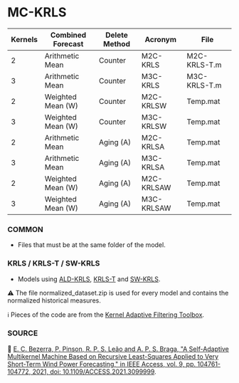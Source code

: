 # MC-KRLS

| Kernels | Combined	Forecast | Delete Method | Acronym | File |
| ------- | ------------------ | ------------- | ------- | ---- |
| 2 | Arithmetic	Mean | Counter | M2C-KRLS | M2C-KRLS-T.m |
| 3 | Arithmetic	Mean | Counter | M3C-KRLS | M3C-KRLS-T.m |
| 2 | Weighted 	Mean (W) | Counter | M2C-KRLSW | Temp.mat |
| 3 | Weighted 	Mean (W) | Counter | M3C-KRLSW | Temp.mat |
| 2 | Arithmetic	Mean | Aging (A) | M2C-KRLSA | Temp.mat |
| 3 | Arithmetic	Mean | Aging (A) | M3C-KRLSA | Temp.mat |
| 2 | Weighted 	Mean (W) | Aging (A) | M2C-KRLSAW | Temp.mat |
| 3 | Weighted 	Mean (W) | Aging (A) | M3C-KRLSAW | Temp.mat |

### COMMON
- Files that must be at the same folder of the model.

### KRLS / KRLS-T / SW-KRLS
- Models using [ALD-KRLS](https://ieeexplore.ieee.org/abstract/document/1315946), [KRLS-T](https://ieeexplore.ieee.org/abstract/document/6227361) and [SW-KRLS](https://ieeexplore.ieee.org/abstract/document/1661394).

:warning: The file normalized_dataset.zip is used for every model and contains the normalized historical measures.

:information_source: Pieces of the code are from the [Kernel Adaptive Filtering Toolbox](https://github.com/steven2358/kafbox).

### SOURCE

:page_facing_up: [E. C. Bezerra, P. Pinson, R. P. S. Leão and A. P. S. Braga, "A Self-Adaptive Multikernel Machine Based on Recursive Least-Squares Applied to Very Short-Term Wind Power Forecasting," in IEEE Access, vol. 9, pp. 104761-104772, 2021, doi: 10.1109/ACCESS.2021.3099999](https://ieeexplore.ieee.org/abstract/document/9495822).

